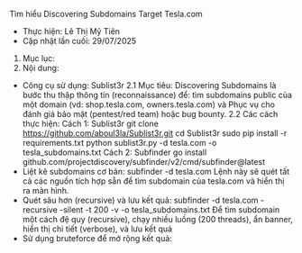 Tìm hiểu Discovering Subdomains Target Tesla.com
- Thực hiện: Lê Thị Mỹ Tiên
- Cập nhật lần cuối: 29/07/2025
1. Mục lục:
2. Nội dung:
- Công cụ sử dụng: Sublist3r
2.1 Mục tiêu:
Discovering Subdomains là bước thu thập thông tin (reconnaissance) để: tìm subdomains public của một domain (vd: shop.tesla.com, owners.tesla.com) và Phục vụ cho đánh giá bảo mật (pentest/red team) hoặc bug bounty.
2.2 Các cách thực hiện: 
Cách 1: Sublist3r
                git clone https://github.com/aboul3la/Sublist3r.git
                cd Sublist3r
                sudo pip install -r requirements.txt
                python sublist3r.py -d tesla.com -o tesla_subdomains.txt
Cách 2: Subfinder
                go install github.com/projectdiscovery/subfinder/v2/cmd/subfinder@latest
- Liệt kê subdomains cơ bản: subfinder -d tesla.com
Lệnh này sẽ quét tất cả các nguồn tích hợp sẵn để tìm subdomain của tesla.com và hiển thị ra màn hình.
- Quét sâu hơn (recursive) và lưu kết quả: 
                subfinder -d tesla.com -recursive -silent -t 200 -v -o tesla_subdomains.txt
Để tìm subdomain một cách đệ quy (recursive), chạy nhiều luồng (200 threads), ẩn banner, hiển thị chi tiết (verbose), và lưu kết quả
- Sử dụng bruteforce để mở rộng kết quả: 
